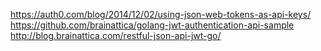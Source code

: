 


https://auth0.com/blog/2014/12/02/using-json-web-tokens-as-api-keys/
https://github.com/brainattica/golang-jwt-authentication-api-sample
http://blog.brainattica.com/restful-json-api-jwt-go/
